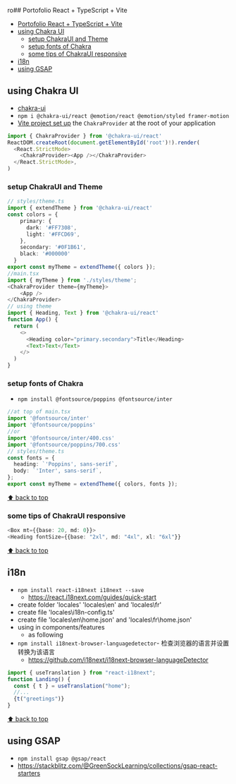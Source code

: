 ro##  Portofolio React + TypeScript + Vite

- [Portofolio React + TypeScript + Vite](#portofolio-react--typescript--vite)
- [using Chakra UI](#using-chakra-ui)
  - [setup ChakraUI and Theme](#setup-chakraui-and-theme)
  - [setup fonts of Chakra](#setup-fonts-of-chakra)
  - [some tips of ChakraUI responsive](#some-tips-of-chakraui-responsive)
- [i18n](#i18n)
- [using GSAP](#using-gsap)

## using Chakra UI

- [chakra-ui](https://chakra-ui.com/getting-started)
- `npm i @chakra-ui/react @emotion/react @emotion/styled framer-motion`
- [Vite project set up](https://chakra-ui.com/getting-started/vite-guide) the `ChakraProvider` at the root of your application

```typescript
import { ChakraProvider } from '@chakra-ui/react'
ReactDOM.createRoot(document.getElementById('root')!).render(
  <React.StrictMode>
    <ChakraProvider><App /></ChakraProvider>
  </React.StrictMode>,
)
```

### setup ChakraUI and Theme

```typescript
// styles/theme.ts
import { extendTheme } from '@chakra-ui/react'
const colors = {
    primary: {
      dark: '#FF7308',
      light: '#FFCD69',
    },
    secondary: '#0F1B61',
    black: '#000000'
  }
export const myTheme = extendTheme({ colors });
//main.tsx
import { myTheme } from './styles/theme';
<ChakraProvider theme={myTheme}>
    <App />
</ChakraProvider>
// using theme
import { Heading, Text } from '@chakra-ui/react'
function App() {
  return (
    <>
      <Heading color="primary.secondary">Title</Heading>
      <Text>Text</Text>
    </>
  )
}
```

### setup fonts of Chakra

- `npm install @fontsource/poppins @fontsource/inter`

```typescript
//at top of main.tsx
import '@fontsource/inter'
import '@fontsource/poppins'
//or
import '@fontsource/inter/400.css'
import '@fontsource/poppins/700.css'
// styles/theme.ts
const fonts = {
  heading: `'Poppins', sans-serif`,
  body: `'Inter', sans-serif`,
};
export const myTheme = extendTheme({ colors, fonts });
```

[⬆ back to top](#top)

### some tips of ChakraUI responsive

```typescript
<Box mt={{base: 20, md: 0}}>
<Heading fontSize={{base: "2xl", md: "4xl", xl: "6xl"}} 
```

[⬆ back to top](#top)

## i18n

- `npm install react-i18next i18next --save`
  - https://react.i18next.com/guides/quick-start
- create folder 'locales' 'locales\en\' and 'locales\fr\'
- create file 'locales\i18n-config.ts'
- create file 'locales\en\home.json' and 'locales\fr\home.json'
- using in components/features
  - as following
- `npm install i18next-browser-languagedetector`- 检查浏览器的语言并设置转换为该语言
  - https://github.com/i18next/i18next-browser-languageDetector

```typescript
import { useTranslation } from "react-i18next";
function Landing() {
  const { t } = useTranslation("home");
  //...
  {t("greetings")}
}
```

[⬆ back to top](#top)

## using GSAP

- `npm install gsap @gsap/react`
- https://stackblitz.com/@GreenSockLearning/collections/gsap-react-starters
